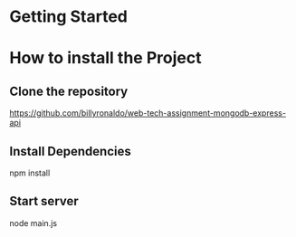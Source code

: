 # Getting Started 
# How to install the Project

## Clone the repository
https://github.com/billyronaldo/web-tech-assignment-mongodb-express-api

## Install Dependencies
npm install

## Start server
node main.js
